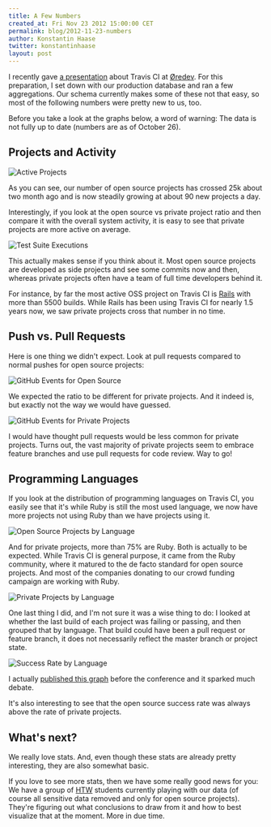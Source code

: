 ```yaml
---
title: A Few Numbers
created_at: Fri Nov 23 2012 15:00:00 CET
permalink: blog/2012-11-23-numbers
author: Konstantin Haase
twitter: konstantinhaase
layout: post
---
```


I recently gave [a presentation](https://speakerdeck.com/rkh/travis-ci) about Travis CI at [Øredev](http://oredev.org/). For this preparation, I set down with our production database and ran a few aggregations. Our schema currently makes some of these not that easy, so most of the following numbers were pretty new to us, too.

Before you take a look at the graphs below, a word of warning: The data is not fully up to date (numbers are as of October 26).

## Projects and Activity

![Active Projects](/images/stats.001.png)

As you can see, our number of open source projects has crossed 25k about two month ago and is now steadily growing at about 90 new projects a day.

Interestingly, if you look at the open source vs private project ratio and then compare it with the overall system activity, it is easy to see that private projects are more active on average.

![Test Suite Executions](/images/stats.002.png)

This actually makes sense if you think about it. Most open source projects are developed as side projects and see some commits now and then, whereas private projects often have a team of full time developers behind it.

For instance, by far the most active OSS project on Travis CI is [Rails](https://travis-ci.org/rails/rails) with more than 5500 builds. While Rails has been using Travis CI for nearly 1.5 years now, we saw private projects cross that number in no time.

## Push vs. Pull Requests

Here is one thing we didn't expect. Look at pull requests compared to normal pushes for open source projects:

![GitHub Events for Open Source](/images/stats.006.png)

We expected the ratio to be different for private projects. And it indeed is, but exactly not the way we would have guessed.

![GitHub Events for Private Projects](/images/stats.007.png)

I would have thought pull requests would be less common for private projects. Turns out, the vast majority of private projects seem to embrace feature branches and use pull requests for code review. Way to go!

## Programming Languages

If you look at the distribution of programming languages on Travis CI, you easily see that it's while Ruby is still the most used language, we now have more projects not using Ruby than we have projects using it.

![Open Source Projects by Language](/images/stats.003.png)

And for private projects, more than 75% are Ruby. Both is actually to be expected. While Travis CI is general purpose, it came from the Ruby community, where it matured to the de facto standard for open source projects. And most of the companies donating to our crowd funding campaign are working with Ruby.

![Private Projects by Language](/images/stats.004.png)

One last thing I did, and I'm not sure it was a wise thing to do: I looked at whether the last build of each project was failing or passing, and then grouped that by language. That build could have been a pull request or feature branch, it does not necessarily reflect the master branch or project state.

![Success Rate by Language](/images/stats.005.png)

I actually [published this graph](https://twitter.com/konstantinhaase/status/263235120151027712) before the conference and it sparked much debate.

It's also interesting to see that the open source success rate was always above the rate of private projects.

## What's next?

We really love stats. And, even though these stats are already pretty interesting, they are also somewhat basic.

If you love to see more stats, then we have some really good news for you: We have a group of [HTW](http://www.htw-berlin.de/) students currently playing with our data (of course all sensitive data removed and only for open source projects). They're figuring out what conclusions to draw from it and how to best visualize that at the moment. More in due time.
